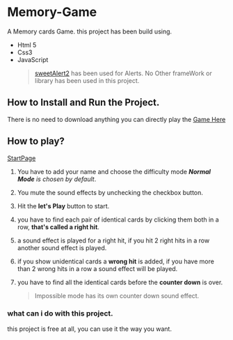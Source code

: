 # Memory-Game

A Memory cards Game.
this project has been build using.

- Html 5
- Css3
- JavaScript
  > [sweetAlert2](https://sweetalert2.github.io/) has been used for Alerts.
  > No Other frameWork or library has been used in this project.

## How to Install and Run the Project.

There is no need to download anything you can directly play the [Game Here](https://x-vneer.github.io/Memory-Game/)

## How to play?

[StartPage](images/memoryGame.png)

1. You have to add your name and choose the difficulty mode _**Normal Mode** is chosen by default_.

2. You mute the sound effects by unchecking the checkbox button.

3. Hit the **let's Play** button to start.

4. you have to find each pair of identical cards by clicking them both in a row, **that's called a right hit**.

5. a sound effect is played for a right hit, if you hit 2 right hits in a row another sound effect is played.

6. if you show unidentical cards a **wrong hit** is added, if you have more than 2 wrong hits in a row a sound effect will be played.

7. you have to find all the identical cards before the **counter down** is over.
   > Impossible mode has its own counter down sound effect.

### what can i do with this project.

this project is free at all, you can use it the way you want.
